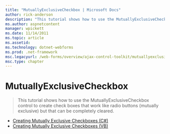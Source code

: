 ```yaml
---
title: "MutuallyExclusiveCheckbox | Microsoft Docs"
author: rick-anderson
description: "This tutorial shows how to use the MutuallyExclusiveCheckbox control to create check boxes that work like radio buttons (mutually exclusive) but that can be..."
ms.author: aspnetcontent
manager: wpickett
ms.date: 11/14/2011
ms.topic: article
ms.assetid: 
ms.technology: dotnet-webforms
ms.prod: .net-framework
msc.legacyurl: /web-forms/overview/ajax-control-toolkit/mutuallyexclusivecheckbox
msc.type: chapter
---
```

MutuallyExclusiveCheckbox
====================
> This tutorial shows how to use the MutuallyExclusiveCheckbox control to create check boxes that work like radio buttons (mutually exclusive) but that can be completely cleared.


- [Creating Mutually Exclusive Checkboxes (C#)](creating-mutually-exclusive-checkboxes-cs.md)
- [Creating Mutually Exclusive Checkboxes (VB)](creating-mutually-exclusive-checkboxes-vb.md)